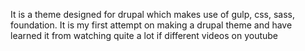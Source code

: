 It is a theme designed for drupal which makes use of gulp, css, sass, foundation. It is my first attempt on making a drupal theme and have learned it from watching quite a lot if different videos on youtube
